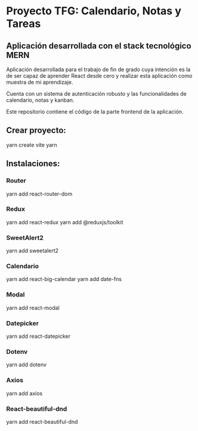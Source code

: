 # Proyecto TFG: Calendario, Notas y Tareas

## Aplicación desarrollada con el stack tecnológico MERN
Aplicación desarrollada para el trabajo de fin de grado cuya intención es la de ser capaz de aprender React desde cero y realizar esta aplicación como muestra de mi aprendizaje.

Cuenta con un sistema de autenticación robusto y las funcionalidades de calendario, notas y kanban.

Este repositorio contiene el código de la parte frontend de la aplicación.

## Crear proyecto:

yarn create vite
yarn

## Instalaciones:

### Router

yarn add react-router-dom

### Redux

yarn add react-redux
yarn add @reduxjs/toolkit

### SweetAlert2

yarn add sweetalert2

### Calendario

yarn add react-big-calendar
yarn add date-fns

### Modal

yarn add react-modal

### Datepicker

yarn add react-datepicker

### Dotenv

yarn add dotenv

### Axios

yarn add axios

### React-beautiful-dnd

yarn add react-beautiful-dnd

